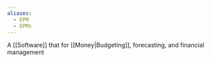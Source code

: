 ```yaml
---
aliases:
  - EPM
  - EPMs
---
```


A [[Software]] that for [[Money|Budgeting]], forecasting, and financial management
